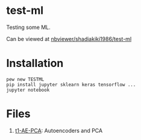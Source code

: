 # test-ml
Testing some ML.

Can be viewed at [nbviewer/shadiakiki1986/test-ml](https://nbviewer.jupyter.org/github/shadiakiki1986/test-ml/)

# Installation
```
pew new TESTML
pip install jupyter sklearn keras tensorflow ...
jupyter notebook
```

# Files
1. [t1-AE-PCA](t1-AE-PCA/README.md): Autoencoders and PCA
